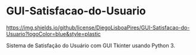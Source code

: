 # GUI-Satisfacao-do-Usuario

https://img.shields.io/github/license/DiegoLisboaPires/GUI-Satisfacao-do-Usuario?logoColor=blue&style=plastic

Sistema de Satisfação do Usuário com GUI Tkinter usando Python 3.
